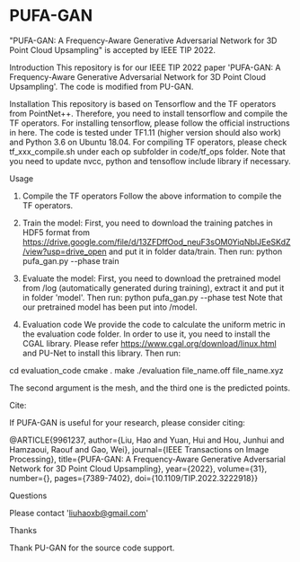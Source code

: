# PUFA-GAN
"PUFA-GAN: A Frequency-Aware Generative Adversarial Network for 3D Point Cloud Upsampling" is accepted by IEEE TIP 2022.

Introduction
This repository is for our IEEE TIP 2022 paper 'PUFA-GAN: A Frequency-Aware Generative Adversarial Network for 3D Point Cloud Upsampling'. The code is modified from PU-GAN.

Installation
This repository is based on Tensorflow and the TF operators from PointNet++. Therefore, you need to install tensorflow and compile the TF operators.
For installing tensorflow, please follow the official instructions in here. The code is tested under TF1.11 (higher version should also work) and Python 3.6 on Ubuntu 18.04.
For compiling TF operators, please check tf_xxx_compile.sh under each op subfolder in code/tf_ops folder. Note that you need to update nvcc, python and tensoflow include library if necessary.

Usage
1. Compile the TF operators Follow the above information to compile the TF operators.

2. Train the model: First, you need to download the training patches in HDF5 format from https://drive.google.com/file/d/13ZFDffOod_neuF3sOM0YiqNbIJEeSKdZ/view?usp=drive_open and put it in folder data/train. Then run:
python pufa_gan.py --phase train

3. Evaluate the model: First, you need to download the pretrained model from /log (automatically generated during training), extract it and put it in folder 'model'. Then run:
python pufa_gan.py --phase test
Note that our pretrained model has been put into /model.

4. Evaluation code
We provide the code to calculate the uniform metric in the evaluation code folder. In order to use it, you need to install the CGAL library. Please refer https://www.cgal.org/download/linux.html and PU-Net to install this library. 
Then run: 

cd evaluation_code
cmake .
make
./evaluation file_name.off file_name.xyz

The second argument is the mesh, and the third one is the predicted points.

Cite:

   If PUFA-GAN is useful for your research, please consider citing:
   
@ARTICLE{9961237,
  author={Liu, Hao and Yuan, Hui and Hou, Junhui and Hamzaoui, Raouf and Gao, Wei},
  journal={IEEE Transactions on Image Processing}, 
  title={PUFA-GAN: A Frequency-Aware Generative Adversarial Network for 3D Point Cloud Upsampling}, 
  year={2022},
  volume={31},
  number={},
  pages={7389-7402},
  doi={10.1109/TIP.2022.3222918}}
  
Questions

  Please contact 'liuhaoxb@gmail.com'
  
Thanks 

  Thank PU-GAN for the source code support.
